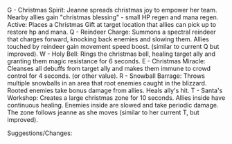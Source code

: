 G - Christmas Spirit: Jeanne spreads christmas joy to empower her team. Nearby allies gain "christmas blessing" - small HP regen and mana regen. Active: Places a Christmas Gift at target location that allies can pick up to restore hp and mana.
Q - Reindeer Charge: Summons a spectral reindeer that charges forward, knocking back enemies and slowing them. Allies touched by reindeer gain movement speed boost. (similar to current Q but improved).
W - Holy Bell: Rings the christmas bell, healing target ally and granting them magic resistance for 6 seconds.
E - Christmas Miracle: Cleanses all debuffs from target ally and makes them immune to crowd control for 4 seconds. (or other value).
R - Snowball Barrage: Throws multiple snowballs in an area that root enemies caught in the blizzard. Rooted enemies take bonus damage from allies. Heals ally's hit.
T - Santa's Workshop: Creates a large christmas zone for 10 seconds. Allies inside have continuous healing. Enemies inside are slowed and take periodic damage. The zone follows jeanne as she moves (similar to her current T, but improved).

Suggestions/Changes: